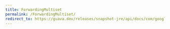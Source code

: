 ```yaml
---
title: ForwardingMultiset
permalink: /ForwardingMultiset/
redirect_to: https://guava.dev/releases/snapshot-jre/api/docs/com/google/common/collect/ForwardingMultiset.html
---
```

